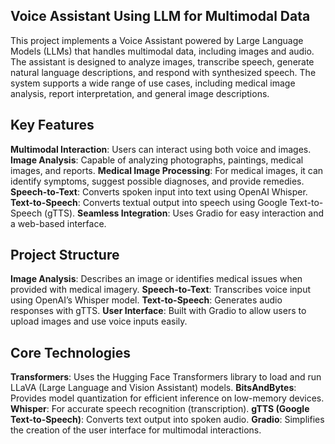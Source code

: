 ## Voice Assistant Using LLM for Multimodal Data

This project implements a Voice Assistant powered by Large Language Models (LLMs) that handles multimodal data, including images and audio. The assistant is designed to analyze images, transcribe speech, generate natural language descriptions, and respond with synthesized speech. The system supports a wide range of use cases, including medical image analysis, report interpretation, and general image descriptions.

## Key Features

**Multimodal Interaction**: Users can interact using both voice and images.
**Image Analysis**: Capable of analyzing photographs, paintings, medical images, and reports.
**Medical Image Processing**: For medical images, it can identify symptoms, suggest possible diagnoses, and provide remedies.
**Speech-to-Text**: Converts spoken input into text using OpenAI Whisper.
**Text-to-Speech**: Converts textual output into speech using Google Text-to-Speech (gTTS).
**Seamless Integration**: Uses Gradio for easy interaction and a web-based interface.

## Project Structure

**Image Analysis**: Describes an image or identifies medical issues when provided with medical imagery.
**Speech-to-Text**: Transcribes voice input using OpenAI’s Whisper model.
**Text-to-Speech**: Generates audio responses with gTTS.
**User Interface**: Built with Gradio to allow users to upload images and use voice inputs easily.

## Core Technologies

**Transformers**: Uses the Hugging Face Transformers library to load and run LLaVA (Large Language and Vision Assistant) models.
**BitsAndBytes**: Provides model quantization for efficient inference on low-memory devices.
**Whisper**: For accurate speech recognition (transcription).
**gTTS (Google Text-to-Speech)**: Converts text output into spoken audio.
**Gradio**: Simplifies the creation of the user interface for multimodal interactions.
